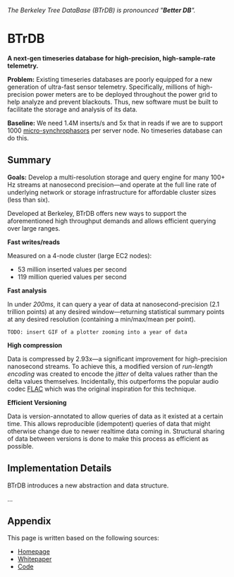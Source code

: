 _The Berkeley Tree DataBase (BTrDB) is pronounced "**Better DB**"._

# BTrDB

__A next-gen timeseries database for high-precision, high-sample-rate telemetry.__

__Problem:__ Existing timeseries databases are poorly equipped for a new
generation of ultra-fast sensor telemetry. Specifically, millions of
high-precision power meters are to be deployed throughout the power grid to help
analyze and prevent blackouts. Thus, new software must be built to facilitate
the storage and analysis of its data.

__Baseline:__ We need 1.4M inserts/s and 5x that in reads if we are to support
1000 [micro-synchrophasors] per server node.  No timeseries database can do
this.

[micro-synchrophasors]:https://arxiv.org/abs/1605.02813

## Summary

__Goals:__ Develop a multi-resolution storage and query engine for many 100+ Hz
streams at nanosecond precision—and operate at the full line rate of
underlying network or storage infrastructure for affordable cluster sizes (less
than six).

Developed at Berkeley, BTrDB offers new ways to support the aforementioned high
throughput demands and allows efficient querying over large ranges.

**Fast writes/reads**

Measured on a 4-node cluster (large EC2 nodes):

- 53 million inserted values per second
- 119 million queried values per second

**Fast analysis**

In under _200ms_, it can query a year of data at nanosecond-precision (2.1
trillion points) at any desired window—returning statistical summary points at any
desired resolution (containing a min/max/mean per point).

```
TODO: insert GIF of a plotter zooming into a year of data
```

**High compression**

Data is compressed by 2.93x—a significant improvement for high-precision
nanosecond streams. To achieve this, a modified version of _run-length encoding_
was created to encode the _jitter_ of delta values rather than the delta values
themselves.  Incidentally, this  outperforms the popular audio codec [FLAC]
which was the original inspiration for this technique.

[FLAC]:https://xiph.org/flac/

**Efficient Versioning**

Data is version-annotated to allow queries of data as it existed at a certain
time.  This allows reproducible (idempotent) queries of data that might
otherwise change due to newer realtime data coming in.  Structural sharing of
data between versions is done to make this process as efficient as possible.

## Implementation Details

BTrDB introduces a new abstraction and data structure.

...

## Appendix

This page is written based on the following sources:

- [Homepage](http://btrdb.io/)
- [Whitepaper](https://www.usenix.org/system/files/conference/fast16/fast16-papers-andersen.pdf)
- [Code](https://github.com/BTrDB/btrdb-server)
